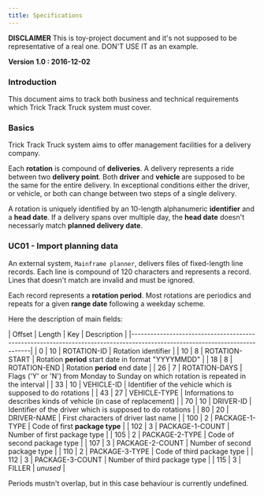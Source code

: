 ```yaml
---
title: Specifications
---
```

**DISCLAIMER** This is toy-project document and it's not supposed to be representative of a real one. DON'T USE IT as an example.

**Version 1.0 : 2016-12-02**

### Introduction

This document aims to track both business and technical requirements which Trick Track Truck system must cover.

### Basics

Trick Track Truck system aims to offer management facilities for a delivery company.

Each **rotation** is compound of **deliveries**. A delivery represents a ride between two **delivery point**. Both **driver** and **vehicle** are supposed to be the same for the entire delivery. In exceptional conditions either the driver, or vehicle, or both can change between two steps of a single delivery.

A rotation is uniquely identified by an 10-length alphanumeric **identifier** and a **head date**. If a delivery spans over multiple day, the **head date** doesn't necessarly match **planned delivery date**.


### UC01 - Import planning data

An external system, `Mainframe planner`, delivers files of fixed-length line records. Each line is compound of 120 characters and represents a record.
Lines that doesn't match are invalid and must be ignored.

Each record represents a **rotation period**. Most rotations are periodics and repeats for a given **range date** following a weekday scheme.

 Here the description of main fields:

| Offset | Length | Key             | Description                                                                            |
|----------------------------------------------------------------------------------------------------------------------------|
|   0    | 10     | ROTATION-ID     | Rotation identifier                                                                    |
|  10    |  8     | ROTATION-START  | Rotation **period** start date in format "YYYYMMDD"                                    |
|  18    |  8     | ROTATION-END    | Rotation **period** end date                                                           |
|  26    |  7     | ROTATION-DAYS   | Flags ('Y' or 'N') from Monday to Sunday on which rotation is repeated in the interval |
|  33    | 10     | VEHICLE-ID      | Identifier of the vehicle which is supposed to do rotations                            |
|  43    | 27     | VEHICLE-TYPE    | Informations to describes kinds of vehicle (in case of replacement)                    |
|  70    | 10     | DRIVER-ID       | Identifier of the driver which is supposed to do rotations                             |
|  80    | 20     | DRIVER-NAME     | First characters of driver last name                                                   |
| 100    |  2     | PACKAGE-1-TYPE  | Code of first **package type**                                                         |
| 102    |  3     | PACKAGE-1-COUNT | Number of first package type                                                           |
| 105    |  2     | PACKAGE-2-TYPE  | Code of second package type                                                            |
| 107    |  3     | PACKAGE-2-COUNT | Number of second package type                                                          |
| 110    |  2     | PACKAGE-3-TYPE  | Code of third package type                                                             |
| 112    |  3     | PACKAGE-3-COUNT | Number of third package type                                                           |
| 115    |  3     | FILLER          | _unused_                                                                               |

Periods mustn't overlap, but in this case behaviour is currently undefined.
